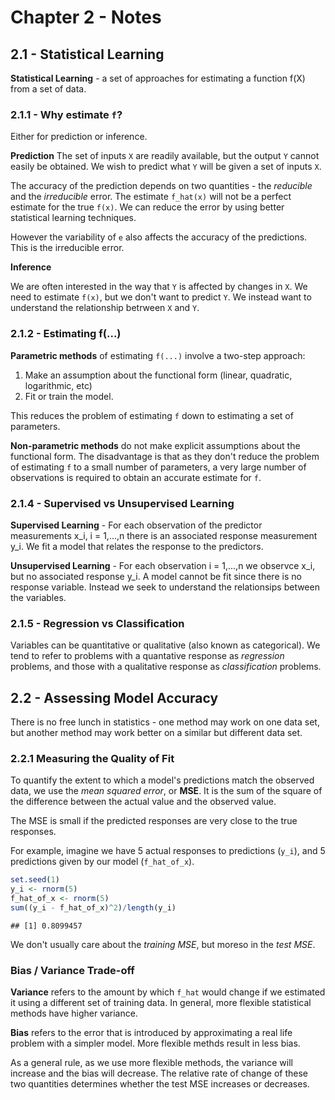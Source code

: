 # Chapter 2 - Notes

## 2.1 - Statistical Learning 

**Statistical Learning** - a set of approaches for estimating a function f(X) from a set of data.



### 2.1.1 - Why estimate `f`? 

Either for prediction or inference.

**Prediction**
The set of inputs `X` are readily available, but the output `Y` cannot easily be obtained. We wish to predict what `Y` will be given a set of inputs `X`.

The accuracy of the prediction depends on two quantities - the *reducible* and the *irreducible* error. The estimate `f_hat(x)` will not be a perfect estimate for the true `f(x)`. We can reduce the error by using better statistical learning techniques.

However the variability of `e` also affects the accuracy of the predictions. This is the irreducible error.

**Inference**

We are often interested in the way that `Y` is affected by changes in `X`. We need to estimate `f(x)`, but we don't want to predict `Y`. We instead want to understand the relationship betrween `X` and `Y`.

### 2.1.2 - Estimating f(...) 

**Parametric methods** of estimating `f(...)` involve a two-step approach:

1. Make an assumption about the functional form (linear, quadratic, logarithmic, etc)
2. Fit or train the model.

This reduces the problem of estimating `f` down to estimating a set of parameters.

**Non-parametric methods** do not make explicit assumptions about the functional form. The disadvantage is that as they don't reduce the problem of estimating `f` to a small number of parameters, a very large number of observations is required to obtain an accurate estimate for `f`.

### 2.1.4 - Supervised vs Unsupervised Learning

**Supervised Learning** - For each observation of the predictor measurements x_i, i = 1,...,n there is an associated response measurement y_i. We fit a model that relates the response to the predictors.

**Unsupervised Learning** - For each observation i = 1,...,n we observce x_i, but no associated response y_i. A model cannot be fit since there is no response variable. Instead we seek to understand the relationsips between the variables.

### 2.1.5 - Regression vs Classification

Variables can be quantitative or qualitative (also known as categorical). We tend to refer to problems with a quantative response as *regression* problems, and those with a qualitative response as *classification* problems.

## 2.2 - Assessing Model Accuracy

There is no free lunch in statistics - one method may work on one data set, but another method may work better on a similar but different data set.

### 2.2.1 Measuring the Quality of Fit

To quantify the extent to which a model's predictions match the observed data, we use the *mean squared error*, or **MSE**. It is the sum of the square of the difference between the actual value and the observed value.

The MSE is small if the predicted responses are very close to the true responses.

For example, imagine we have 5 actual responses to predictions (`y_i`), and 5 predictions given by our model (`f_hat_of_x`).

```r
set.seed(1)
y_i <- rnorm(5)
f_hat_of_x <- rnorm(5)
sum((y_i - f_hat_of_x)^2)/length(y_i)
```

```
## [1] 0.8099457
```

We don't usually care about the *training MSE*, but moreso in the *test MSE*.

### Bias / Variance Trade-off

**Variance** refers to the amount by which `f_hat` would change if we estimated it using a different set of training data. In general, more flexible statistical methods have higher variance.

**Bias** refers to the error that is introduced by approximating a real life problem with a simpler model. More flexible methds result in less bias.

As a general rule, as we use more flexible methods, the variance will increase and the bias will decrease. The relative rate of change of these two quantities determines whether the test MSE increases or decreases.






